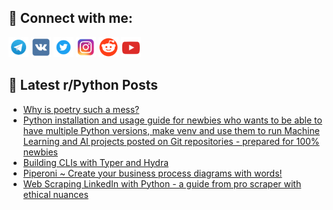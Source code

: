 ## 🔎 Connect with me:
[<img src="https://github.com/bullbesh/bullbesh/blob/main/images/Telegram.png" width="32" height="32" />](https://t.me/bullbesh)
[<img src="https://github.com/bullbesh/bullbesh/blob/main/images/VK.png" width="32" height="32" />](https://vk.com/bullbesh)
[<img src="https://github.com/bullbesh/bullbesh/blob/main/images/Twitter.png" width="32" height="32" />](https://twitter.com/bullbesh1)
[<img src="https://github.com/bullbesh/bullbesh/blob/main/images/Instagram.png" width="32" height="32" />](https://www.instagram.com/bullbesh)
[<img src="https://github.com/bullbesh/bullbesh/blob/main/images/Reddit.png" width="32" height="32" />](https://www.reddit.com/user/bullbesh)
[<img src="https://github.com/bullbesh/bullbesh/blob/main/images/YouTube.png" width="32" height="32" />](https://www.youtube.com/channel/UCtfjRs6uzgq5mfm8S06WTcg)

## 📕 Latest r/Python Posts
<!-- BLOG-POST-LIST:START -->
- [Why is poetry such a mess?](https://www.reddit.com/r/Python/comments/131snt9/why_is_poetry_such_a_mess/)
- [Python installation and usage guide for newbies who wants to be able to have multiple Python versions, make venv and use them to run Machine Learning and AI projects posted on Git repositories - prepared for 100% newbies](https://www.reddit.com/r/Python/comments/131rxzb/python_installation_and_usage_guide_for_newbies/)
- [Building CLIs with Typer and Hydra](https://www.reddit.com/r/Python/comments/131ronx/building_clis_with_typer_and_hydra/)
- [Piperoni ~ Create your business process diagrams with words!](https://www.reddit.com/r/Python/comments/131myf1/piperoni_create_your_business_process_diagrams/)
- [Web Scraping LinkedIn with Python - a guide from pro scraper with ethical nuances](https://www.reddit.com/r/Python/comments/131m702/web_scraping_linkedin_with_python_a_guide_from/)
<!-- BLOG-POST-LIST:END -->
